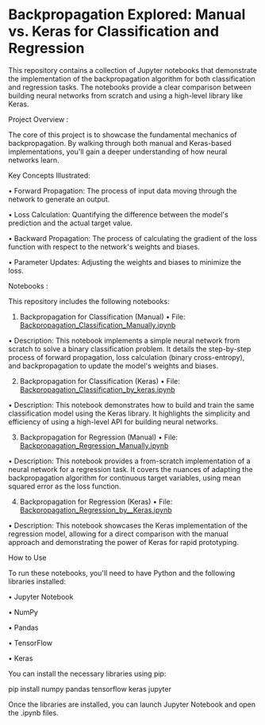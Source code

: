 # Backpropagation Explored: Manual vs. Keras for Classification and Regression

This repository contains a collection of Jupyter notebooks that demonstrate the implementation of the backpropagation algorithm for both classification and regression tasks. The notebooks provide a clear comparison between building neural networks from scratch and using a high-level library like Keras.

Project Overview : 


The core of this project is to showcase the fundamental mechanics of backpropagation. By walking through both manual and Keras-based implementations, you'll gain a deeper understanding of how neural networks learn.

Key Concepts Illustrated:


• Forward Propagation: The process of input data moving through the network to generate an output.

• Loss Calculation: Quantifying the difference between the model's prediction and the actual target value.

• Backward Propagation: The process of calculating the gradient of the loss function with respect to the network's weights and biases.

• Parameter Updates: Adjusting the weights and biases to minimize the loss.

Notebooks : 


This repository includes the following notebooks:

1. Backpropagation for Classification (Manual)
• File: [Backpropagation_Classification_Manually.ipynb](https://github.com/AmanRajput997/Backpropagation/blob/main/Backpropagation_Classification_Manually.ipynb)

• Description: This notebook implements a simple neural network from scratch to solve a binary classification problem. It details the step-by-step process of forward propagation, loss calculation (binary cross-entropy), and backpropagation to update the model's weights and biases.

2. Backpropagation for Classification (Keras)
• File: [Backpropagation_Classification_by_keras.ipynb](https://github.com/AmanRajput997/Backpropagation/blob/main/Backpropagation_Classification_by_keras.ipynb)

• Description: This notebook demonstrates how to build and train the same classification model using the Keras library. It highlights the simplicity and efficiency of using a high-level API for building neural networks.

3. Backpropagation for Regression (Manual)
• File: [Backpropagation_Regression_Manually.ipynb](https://github.com/AmanRajput997/Backpropagation/blob/main/Backpropagation_Regression_Manually.ipynb)

• Description: This notebook provides a from-scratch implementation of a neural network for a regression task. It covers the nuances of adapting the backpropagation algorithm for continuous target variables, using mean squared error as the loss function.

4. Backpropagation for Regression (Keras)
• File: [Backpropagation_Regression_by__Keras.ipynb](https://github.com/AmanRajput997/Backpropagation/blob/main/Backpropagation_Regression_by__Keras.ipynb)

• Description: This notebook showcases the Keras implementation of the regression model, allowing for a direct comparison with the manual approach and demonstrating the power of Keras for rapid prototyping.

How to Use


To run these notebooks, you'll need to have Python and the following libraries installed:

• Jupyter Notebook

• NumPy

• Pandas

• TensorFlow

• Keras

You can install the necessary libraries using pip:

pip install numpy pandas tensorflow keras jupyter

Once the libraries are installed, you can launch Jupyter Notebook and open the .ipynb files.
